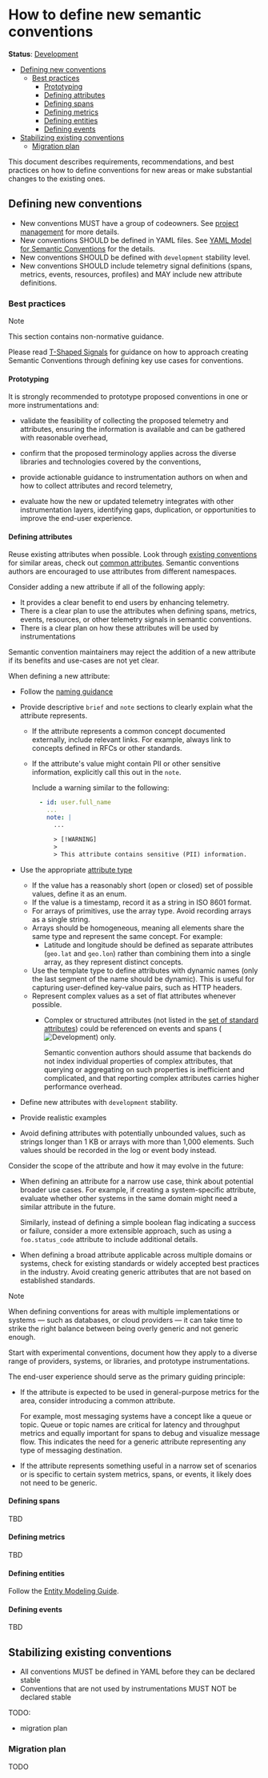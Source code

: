 <!--- Hugo front matter used to generate the website version of this page:
linkTitle: How to define new semantic conventions
--->

# How to define new semantic conventions

**Status**: [Development][DocumentStatus]

<!-- toc -->

- [Defining new conventions](#defining-new-conventions)
  - [Best practices](#best-practices)
    - [Prototyping](#prototyping)
    - [Defining attributes](#defining-attributes)
    - [Defining spans](#defining-spans)
    - [Defining metrics](#defining-metrics)
    - [Defining entities](#defining-entities)
    - [Defining events](#defining-events)
- [Stabilizing existing conventions](#stabilizing-existing-conventions)
  - [Migration plan](#migration-plan)

<!-- tocstop -->

This document describes requirements, recommendations, and best practices on how to define conventions
for new areas or make substantial changes to the existing ones.

## Defining new conventions

- New conventions MUST have a group of codeowners. See [project management](https://github.com/open-telemetry/community/blob/main/project-management.md) for more details.
  <!-- TODO: add CI check for CODEOWNERS file (when a new area is added) -->
- New conventions SHOULD be defined in YAML files. See [YAML Model for Semantic Conventions](/model/README.md) for the details.
- New conventions SHOULD be defined with `development` stability level.
- New conventions SHOULD include telemetry signal definitions (spans, metrics, events, resources, profiles) and MAY include new attribute definitions.

### Best practices

> [!NOTE]
>
> This section contains non-normative guidance.

Please read [T-Shaped Signals](t-shaped-signals.md)
for guidance on how to approach creating Semantic Conventions through defining
key use cases for conventions.

#### Prototyping

It is strongly recommended to prototype proposed conventions in one or more instrumentations and:

- validate the feasibility of collecting the proposed telemetry and attributes, ensuring the information is available and can be gathered with reasonable overhead,

- confirm that the proposed terminology applies across the diverse libraries and technologies covered by the conventions,

- provide actionable guidance to instrumentation authors on when and how to collect attributes and record telemetry,

- evaluate how the new or updated telemetry integrates with other instrumentation layers, identifying gaps, duplication, or opportunities to improve the end-user experience.

#### Defining attributes

Reuse existing attributes when possible. Look through [existing conventions](/docs/registry/attributes/) for similar areas,
check out [common attributes](/docs/general/attributes.md).
Semantic conventions authors are encouraged to use attributes from different namespaces.

Consider adding a new attribute if all of the following apply:

- It provides a clear benefit to end users by enhancing telemetry.
- There is a clear plan to use the attributes when defining spans, metrics, events, resources, or other telemetry signals in semantic conventions.
- There is a clear plan on how these attributes will be used by instrumentations

Semantic convention maintainers may reject the addition of a new attribute if its benefits
and use-cases are not yet clear.

When defining a new attribute:

- Follow the [naming guidance](/docs/general/naming.md)
- Provide descriptive `brief` and `note` sections to clearly explain what the attribute represents.
  - If the attribute represents a common concept documented externally, include relevant links.
    For example, always link to concepts defined in RFCs or other standards.
  - If the attribute's value might contain PII or other sensitive information, explicitly call this out in
    the `note`.

    Include a warning similar to the following: <!-- TODO: update existing semconv -->

    ```yaml
      - id: user.full_name
        ...
        note: |
          ...

          > [!WARNING]
          >
          > This attribute contains sensitive (PII) information.
    ```

- Use the appropriate [attribute type](https://github.com/open-telemetry/weaver/blob/main/schemas/semconv-syntax.md#type)
  - If the value has a reasonably short (open or closed) set of possible values, define it as an enum.
  - If the value is a timestamp, record it as a string in ISO 8601 format.
  - For arrays of primitives, use the array type. Avoid recording arrays as a single string.
  - Arrays should be homogeneous, meaning all elements share the same type and represent the same concept.
    For example:
    - Latitude and longitude should be defined as separate attributes (`geo.lat` and `geo.lon`)
      rather than combining them into a single array, as they represent distinct concepts.
  - Use the template type to define attributes with dynamic names (only the last segment of the name should be dynamic).
    This is useful for capturing user-defined key-value pairs, such as HTTP headers.
  - Represent complex values as a set of flat attributes whenever possible.
    - Complex or structured attributes (not listed in the
      [set of standard attributes](https://github.com/open-telemetry/opentelemetry-specification/tree/v1.49.0/specification/common/README.md#attribute))
      could be referenced on events and spans (![Development](https://img.shields.io/badge/-development-blue)) only.

      Semantic convention authors should assume that backends do not index individual properties of complex attributes,
      that querying or aggregating on such properties is inefficient and complicated,
      and that reporting complex attributes carries higher performance overhead.

- Define new attributes with `development` stability.
- Provide realistic examples
- Avoid defining attributes with potentially unbounded values, such as strings longer than
  1 KB or arrays with more than 1,000 elements. Such values should be recorded in the log or event body instead. <!-- This may change, check out https://github.com/open-telemetry/semantic-conventions/issues/1651 to monitor the progress -->

Consider the scope of the attribute and how it may evolve in the future:

- When defining an attribute for a narrow use case, think about potential broader use cases.
  For example, if creating a system-specific attribute, evaluate whether other systems
  in the same domain might need a similar attribute in the future.

  Similarly, instead of defining a simple boolean flag indicating a success or failure, consider a
  more extensible approach, such as using a `foo.status_code` attribute to include additional details.

- When defining a broad attribute applicable across multiple domains or systems,
  check for existing standards or widely accepted best practices in the industry.
  Avoid creating generic attributes that are not based on established standards.

> [!NOTE]
>
> When defining conventions for areas with multiple implementations or systems — such as databases,
> or cloud providers — it can take time to strike the right balance between being
> overly generic and not generic enough.
>
> Start with experimental conventions, document how they apply to a diverse range
> of providers, systems, or libraries, and prototype instrumentations.
>
> The end-user experience should serve as the primary guiding principle:
>
> - If the attribute is expected to be used in general-purpose metrics for the area,
>   consider introducing a common attribute.
>
>   For example, most messaging systems have a concept like a queue or topic.
>   Queue or topic names are critical for latency and throughput metrics and
>   equally important for spans to debug and visualize message flow.
>   This indicates the need for a generic attribute representing any type of messaging destination.
>
> - If the attribute represents something useful in a narrow set of scenarios or
>   is specific to certain system metrics, spans, or events, it likely does not need to be generic.

#### Defining spans

TBD

#### Defining metrics

TBD

#### Defining entities

Follow the [Entity Modeling Guide](resource-and-entities.md).

#### Defining events

TBD

## Stabilizing existing conventions

- All conventions MUST be defined in YAML before they can be declared stable
- Conventions that are not used by instrumentations MUST NOT be declared stable

TODO:

- migration plan

### Migration plan

TODO

[DocumentStatus]: https://opentelemetry.io/docs/specs/otel/document-status

